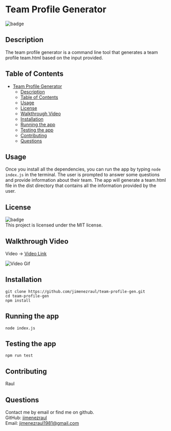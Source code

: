# Team Profile Generator
![badge](https://img.shields.io/badge/license-MIT-brightgreen)

## Description
The team profile generator is a command line tool that generates a team profile team.html based on the input provided.

## Table of Contents
- [Team Profile Generator](#team-profile-generator)
  - [Description](#description)
  - [Table of Contents](#table-of-contents)
  - [Usage](#usage)
  - [License](#license)
  - [Walkthrough Video](#walkthrough-video)
  - [Installation](#installation)
  - [Running the app](#running-the-app)
  - [Testing the app](#testing-the-app)
  - [Contributing](#contributing)
  - [Questions](#questions)

## Usage
Once you install all the dependencies, you can run the app by typing `node index.js` in the terminal. The user is prompted to answer some questions and provide information about their team. The app will generate a team.html file in the dist directory that contains all the information provided by the user.

## License
![badge](https://img.shields.io/badge/license-MIT-brightgreen)   
This project is licensed under the MIT license.


## Walkthrough Video

Video -> [Video Link](https://drive.google.com/file/d/1CwKEZroWnJa0sulR6hrGAif1NW9qX-ev/view)   

![Video Gif](./src/img/Team_Profile_Generator.gif)  

## Installation
```
git clone https://github.com/jimenezraul/team-profile-gen.git
cd team-profile-gen
npm install
```

## Running the app
```
node index.js
```

## Testing the app
```
npm run test
```
## Contributing
Raul

## Questions
Contact me by email or find me on github.  
GitHub: [jimenezraul](https://github.com/jimenezraul)  
Email: jimenezraul1981@gmail.com


